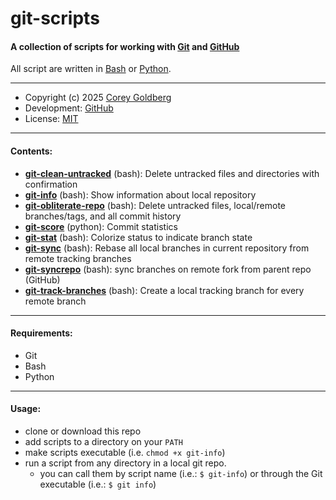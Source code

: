 # git-scripts

#### A collection of scripts for working with [Git][git-home] and [GitHub][github-home]

All script are written in [Bash][bash-home] or [Python][python-home].

---

- Copyright (c) 2025 [Corey Goldberg][github-profile]
- Development: [GitHub][github-repo]
- License: [MIT][mit-license]

----

#### Contents:

- [**git-clean-untracked**](https://github.com/cgoldberg/git-scripts/blob/main/git-clean-untracked) (bash): Delete untracked files and directories with confirmation
- [**git-info**](https://github.com/cgoldberg/git-scripts/blob/main/git-info) (bash): Show information about local repository
- [**git-obliterate-repo**](https://github.com/cgoldberg/git-obliterate-repo/blob/main/git-info) (bash): Delete untracked files, local/remote branches/tags, and all commit history
- [**git-score**](https://github.com/cgoldberg/git-scripts/blob/main/git-score) (python): Commit statistics
- [**git-stat**](https://github.com/cgoldberg/git-scripts/blob/main/git-stat) (bash): Colorize status to indicate branch state
- [**git-sync**](https://github.com/cgoldberg/git-scripts/blob/main/git-sync) (bash): Rebase all local branches in current repository from remote tracking branches
- [**git-syncrepo**](https://github.com/cgoldberg/git-scripts/blob/main/git-syncrepo) (bash): sync branches on remote fork from parent repo (GitHub)
- [**git-track-branches**](https://github.com/cgoldberg/git-scripts/blob/main/git-track-branches) (bash): Create a local tracking branch for every remote branch

----

#### Requirements:

- Git
- Bash
- Python

----

#### Usage:

- clone or download this repo
- add scripts to a directory on your `PATH`
- make scripts executable (i.e. `chmod +x git-info`)
- run a script from any directory in a local git repo.
  - you can call them by script name (i.e.: `$ git-info`)
    or through the Git executable (i.e.: `$ git info`)

[git-home]: https://git-scm.com
[github-home]: https://github.com
[github-profile]: https://github.com/cgoldberg
[github-repo]: https://github.com/cgoldberg/git-scripts
[bash-home]: https://www.gnu.org/software/bash
[python-home]: https://www.python.org
[mit-license]: https://raw.githubusercontent.com/cgoldberg/git-scripts/refs/heads/main/LICENSE
